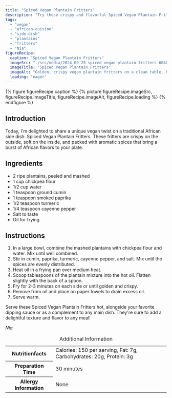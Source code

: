 ```yaml
---
title: "Spiced Vegan Plantain Fritters"
description: "Try these crispy and flavorful Spiced Vegan Plantain Fritters, a perfect African-inspired side dish that's completely plant-based."
tags:
  - "vegan"
  - "african-cuisine"
  - "side-dish"
  - "plantains"
  - "fritters"
  - "Nia"
figureRecipe: 
  caption: "Spiced Vegan Plantain Fritters"
  imageSrc: "./src/media/2024-09-25-spiced-vegan-plantain-fritters-6846.png"
  imageTitle: "Spiced Vegan Plantain Fritters"
  imageAlt: "Golden, crispy vegan plantain fritters on a clean table, highlighting their appetizing texture and manageable size."
  loading: "eager"
---
```


{% figure figureRecipe.caption %}
{% picture figureRecipe.imageSrc, figureRecipe.imageTitle, figureRecipe.imageAlt, figureRecipe.loading %}
{% endfigure %}

## Introduction

Today, I'm delighted to share a unique vegan twist on a traditional African side dish: Spiced Vegan Plantain Fritters. These fritters are crispy on the outside, soft on the inside, and packed with aromatic spices that bring a burst of African flavors to your plate.

## Ingredients

- 2 ripe plantains, peeled and mashed
- 1 cup chickpea flour
- 1/2 cup water
- 1 teaspoon ground cumin
- 1 teaspoon smoked paprika
- 1/2 teaspoon turmeric
- 1/4 teaspoon cayenne pepper
- Salt to taste
- Oil for frying

## Instructions

1. In a large bowl, combine the mashed plantains with chickpea flour and water. Mix until well combined.
2. Stir in cumin, paprika, turmeric, cayenne pepper, and salt. Mix until the spices are evenly distributed.
3. Heat oil in a frying pan over medium heat.
4. Scoop tablespoons of the plantain mixture into the hot oil. Flatten slightly with the back of a spoon.
5. Fry for 2-3 minutes on each side or until golden and crispy.
6. Remove from oil and place on paper towels to drain excess oil.
7. Serve warm.

Serve these Spiced Vegan Plantain Fritters hot, alongside your favorite dipping sauce or as a complement to any main dish. They're sure to add a delightful texture and flavor to any meal!

*Nia*

<table><caption class='sr-only'>Additional Information</caption><tr><th>Nutritionfacts</th><td>Calories: 150 per serving, Fat: 7g, Carbohydrates: 20g, Protein: 3g&nbsp;</td></tr><tr><th>Preparation Time</th><td>30 minutes&nbsp;</td></tr><tr><th>Allergy Information</th><td>None&nbsp;</td></tr></table>

